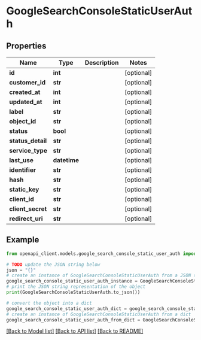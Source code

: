 # GoogleSearchConsoleStaticUserAuth


## Properties

Name | Type | Description | Notes
------------ | ------------- | ------------- | -------------
**id** | **int** |  | [optional] 
**customer_id** | **str** |  | [optional] 
**created_at** | **int** |  | [optional] 
**updated_at** | **int** |  | [optional] 
**label** | **str** |  | [optional] 
**object_id** | **str** |  | [optional] 
**status** | **bool** |  | [optional] 
**status_detail** | **str** |  | [optional] 
**service_type** | **str** |  | [optional] 
**last_use** | **datetime** |  | [optional] 
**identifier** | **str** |  | [optional] 
**hash** | **str** |  | [optional] 
**static_key** | **str** |  | [optional] 
**client_id** | **str** |  | [optional] 
**client_secret** | **str** |  | [optional] 
**redirect_uri** | **str** |  | [optional] 

## Example

```python
from openapi_client.models.google_search_console_static_user_auth import GoogleSearchConsoleStaticUserAuth

# TODO update the JSON string below
json = "{}"
# create an instance of GoogleSearchConsoleStaticUserAuth from a JSON string
google_search_console_static_user_auth_instance = GoogleSearchConsoleStaticUserAuth.from_json(json)
# print the JSON string representation of the object
print(GoogleSearchConsoleStaticUserAuth.to_json())

# convert the object into a dict
google_search_console_static_user_auth_dict = google_search_console_static_user_auth_instance.to_dict()
# create an instance of GoogleSearchConsoleStaticUserAuth from a dict
google_search_console_static_user_auth_from_dict = GoogleSearchConsoleStaticUserAuth.from_dict(google_search_console_static_user_auth_dict)
```
[[Back to Model list]](../README.md#documentation-for-models) [[Back to API list]](../README.md#documentation-for-api-endpoints) [[Back to README]](../README.md)


